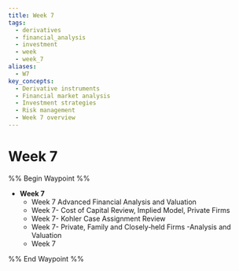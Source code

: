 ```yaml
---
title: Week 7
tags:
  - derivatives
  - financial_analysis
  - investment
  - week
  - week_7
aliases:
  - W7
key_concepts:
  - Derivative instruments
  - Financial market analysis
  - Investment strategies
  - Risk management
  - Week 7 overview
---
```


# Week 7
%% Begin Waypoint %%
- **Week 7**
	- Week 7 Advanced Financial Analysis and Valuation
	- Week 7- Cost of Capital Review,    Implied Model,    Private Firms
	- Week 7- Kohler Case Assignment Review
	- Week 7- Private,    Family and Closely‐held Firms -Analysis and Valuation
	- Week 7

%% End Waypoint %%
